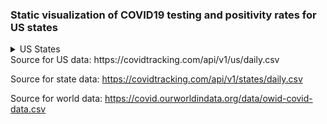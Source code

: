 <h3>Static visualization of COVID19 testing and positivity rates for US states</h3>

<details>
<summary>US States</summary>
<ul>
<li>[AK](imgs/AK.png)</li>
<li>[AL](imgs/AL.png)</li>
<li>[AR](imgs/AR.png)</li>
<li>[AZ](imgs/AZ.png)</li>
<li>[CA](imgs/CA.png)</li>
<li>[CO](imgs/CO.png)</li>
<li>[CT](imgs/CT.png)</li>
<li>[DC](imgs/DC.png)</li>
<li>[DE](imgs/DE.png)</li>
<li>[FL](imgs/FL.png)</li>
<li>[GA](imgs/GA.png)</li>
<li>[HI](imgs/HI.png)</li>
<li>[IA](imgs/IA.png)</li>
<li>[ID](imgs/ID.png)</li>
<li>[IL](imgs/IL.png)</li>
<li>[IN](imgs/IN.png)</li>
<li>[KS](imgs/KS.png)</li>
<li>[KY](imgs/KY.png)</li>
<li>[LA](imgs/LA.png)</li>
<li>[MA](imgs/MA.png)</li>
<li>[MD](imgs/MD.png)</li>
<li>[ME](imgs/ME.png)</li>
<li>[MI](imgs/MI.png)</li>
<li>[MN](imgs/MN.png)</li>
<li>[MO](imgs/MO.png)</li>
<li>[MS](imgs/MS.png)</li>
<li>[MT](imgs/MT.png)</li>
<li>[NC](imgs/NC.png)</li>
<li>[ND](imgs/ND.png)</li>
<li>[NE](imgs/NE.png)</li>
<li>[NH](imgs/NH.png)</li>
<li>[NJ](imgs/NJ.png)</li>
<li>[NM](imgs/NM.png)</li>
<li>[NV](imgs/NV.png)</li>
<li>[NY](imgs/NY.png)</li>
<li>[OH](imgs/OH.png)</li>
<li>[OK](imgs/OK.png)</li>
<li>[OR](imgs/OR.png)</li>
<li>[PA](imgs/PA.png)</li>
<li>[RI](imgs/RI.png)</li>
<li>[SC](imgs/SC.png)</li>
<li>[SD](imgs/SD.png)</li>
<li>[TN](imgs/TN.png)</li>
<li>[TX](imgs/TX.png)</li>
<li>[UT](imgs/UT.png)</li>
<li>[VA](imgs/VA.png)</li>
<li>[VT](imgs/VT.png)</li>
<li>[WA](imgs/WA.png)</li>
<li>[WI](imgs/WI.png)</li>
<li>[WV](imgs/WV.png)</li>
<li>[WY](imgs/WY.png)</li>
</ul>
</details>
Source for US data: https://covidtracking.com/api/v1/us/daily.csv

Source for state data: https://covidtracking.com/api/v1/states/daily.csv

Source for world data: https://covid.ourworldindata.org/data/owid-covid-data.csv
